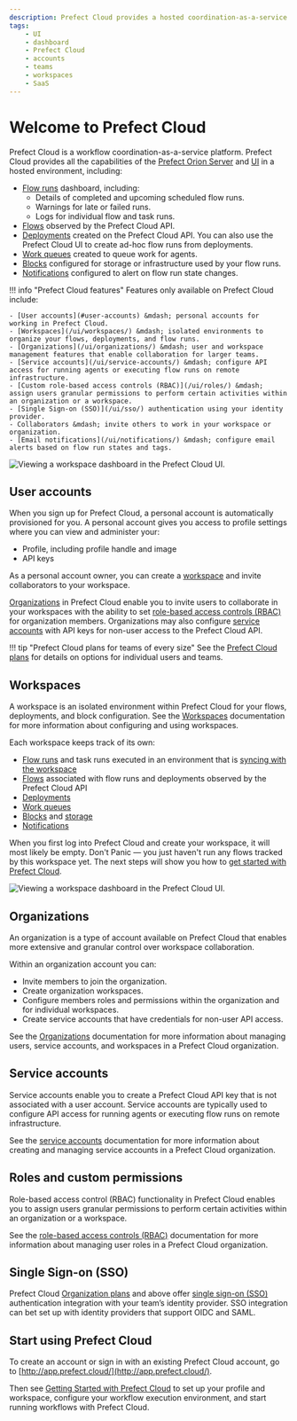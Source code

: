```yaml
---
description: Prefect Cloud provides a hosted coordination-as-a-service platform for your workflows.
tags:
    - UI
    - dashboard
    - Prefect Cloud
    - accounts
    - teams
    - workspaces
    - SaaS
---
```


# Welcome to Prefect Cloud <span class="badge cloud"></span>

Prefect Cloud is a workflow coordination-as-a-service platform. Prefect Cloud provides all the capabilities of the [Prefect Orion Server](https://docs.prefect.io/tutorials/orion/?h=server#running-the-prefect-server) and [UI](/ui/overview/) in a hosted environment, including:

- [Flow runs](/ui/flow-runs/) dashboard, including:
    - Details of completed and upcoming scheduled flow runs.
    - Warnings for late or failed runs.
    - Logs for individual flow and task runs.
- [Flows](/ui/flows/) observed by the Prefect Cloud API. 
- [Deployments](/ui/deployments/) created on the Prefect Cloud API. You can also use the Prefect Cloud UI to create ad-hoc flow runs from deployments.
- [Work queues](/ui/work-queues/) created to queue work for agents.
- [Blocks](/ui/blocks/) configured for storage or infrastructure used by your flow runs.
- [Notifications](/ui/notifications/) configured to alert on flow run state changes.

!!! info "Prefect Cloud features"
    Features only available on Prefect Cloud include:

    - [User accounts](#user-accounts) &mdash; personal accounts for working in Prefect Cloud. 
    - [Workspaces](/ui/workspaces/) &mdash; isolated environments to organize your flows, deployments, and flow runs.
    - [Organizations](/ui/organizations/) &mdash; user and workspace management features that enable collaboration for larger teams.
    - [Service accounts](/ui/service-accounts/) &mdash; configure API access for running agents or executing flow runs on remote infrastructure.
    - [Custom role-based access controls (RBAC)](/ui/roles/) &mdash; assign users granular permissions to perform certain activities within an organization or a workspace.
    - [Single Sign-on (SSO)](/ui/sso/) authentication using your identity provider.
    - Collaborators &mdash; invite others to work in your workspace or organization.
    - [Email notifications](/ui/notifications/) &mdash; configure email alerts based on flow run states and tags.

![Viewing a workspace dashboard in the Prefect Cloud UI.](/img/ui/cloud-workspace-dashboard.png)

## User accounts

When you sign up for Prefect Cloud, a personal account is automatically provisioned for you. A personal account gives you access to profile settings where you can view and administer your: 

- Profile, including profile handle and image
- API keys

As a personal account owner, you can create a [workspace](#workspaces) and invite collaborators to your workspace. 

[Organizations](#organizations) in Prefect Cloud enable you to invite users to collaborate in your workspaces with the ability to set [role-based access controls (RBAC)](#roles-and-custom-permissions) for organization members. Organizations may also configure [service accounts](#service-accounts) with API keys for non-user access to the Prefect Cloud API.

!!! tip "Prefect Cloud plans for teams of every size"
    See the [Prefect Cloud plans](https://www.prefect.io/pricing/) for details on options for individual users and teams.

## Workspaces

A workspace is an isolated environment within Prefect Cloud for your flows, deployments, and block configuration. See the [Workspaces](/ui/workspaces/) documentation for more information about configuring and using workspaces.

Each workspace keeps track of its own:

- [Flow runs](/ui/flow-runs/) and task runs executed in an environment that is [syncing with the workspace](/ui/cloud/#workspaces)
- [Flows](/concepts/flows/) associated with flow runs and deployments observed by the Prefect Cloud API
- [Deployments](/concepts/deployments/)
- [Work queues](/concepts/work-queues/)
- [Blocks](/ui/blocks/) and [storage](/concepts/storage/)
- [Notifications](/ui/notifications/)

When you first log into Prefect Cloud and create your workspace, it will most likely be empty. Don't Panic &mdash; you just haven't run any flows tracked by this workspace yet. The next steps will show you how to [get started with Prefect Cloud](/ui/cloud-getting-started/). 

![Viewing a workspace dashboard in the Prefect Cloud UI.](/img/ui/cloud-new-workspace.png)

## Organizations <span class="badge orgs"></span>

An organization is a type of account available on Prefect Cloud that enables more extensive and granular control over workspace collaboration. 

Within an organization account you can:

- Invite members to join the organization.
- Create organization workspaces.
- Configure members roles and permissions within the organization and for individual workspaces.
- Create service accounts that have credentials for non-user API access.

See the [Organizations](/ui/organizations/) documentation for more information about managing users, service accounts, and workspaces in a Prefect Cloud organization.

## Service accounts <span class="badge orgs"></span>

Service accounts enable you to create a Prefect Cloud API key that is not associated with a user account. Service accounts are typically used to configure API access for running agents or executing flow runs on remote infrastructure. 

See the [service accounts](/ui/service-accounts/) documentation for more information about creating and managing service accounts in a Prefect Cloud organization.

## Roles and custom permissions <span class="badge orgs"></span>

Role-based access control (RBAC) functionality in Prefect Cloud enables you to assign users granular permissions to perform certain activities within an organization or a workspace.

See the [role-based access controls (RBAC)](/ui/roles/) documentation for more information about managing user roles in a Prefect Cloud organization.

## Single Sign-on (SSO) <span class="badge orgs"></span> <span class="badge enterprise"></span>

Prefect Cloud [Organization plans](https://www.prefect.io/pricing) and above offer [single sign-on (SSO)](/ui/sso/) authentication integration with your team’s identity provider. SSO integration can bet set up with identity providers that support OIDC and SAML.

## Start using Prefect Cloud

To create an account or sign in with an existing Prefect Cloud account, go to [http://app.prefect.cloud/](http://app.prefect.cloud/).

Then see [Getting Started with Prefect Cloud](/ui/cloud-getting-started/) to set up your profile and workspace, configure your workflow execution environment, and start running workflows with Prefect Cloud.